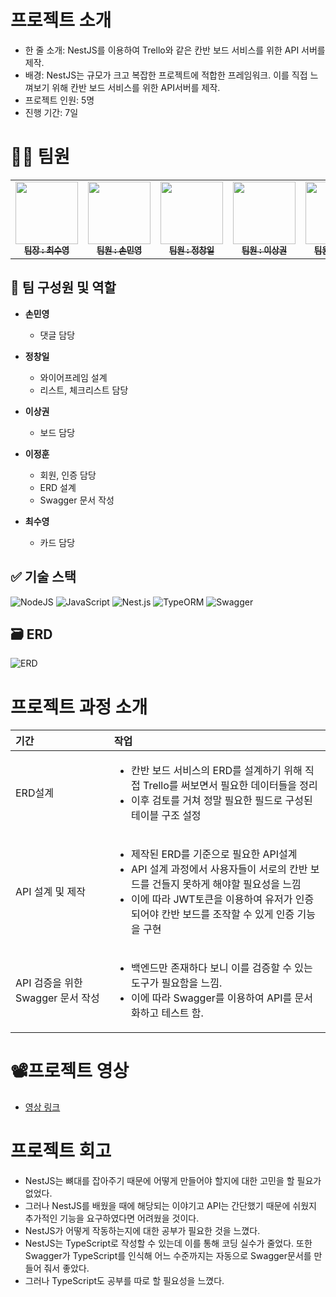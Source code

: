 # 프로젝트 소개
- 한 줄 소개: NestJS를 이용하여 Trello와 같은 칸반 보드 서비스를 위한 API 서버를 제작.
- 배경: NestJS는 규모가 크고 복잡한 프로젝트에 적합한 프레임워크. 이를 직접 느껴보기 위해 칸반 보드 서비스를 위한 API서버를 제작.
- 프로젝트 인원: 5명
- 진행 기간: 7일

# 👨‍💻 팀원

<table>
  <tbody>
    <tr>
      <td align="center"><a href="https://github.com/choisooyoung-dev"><img src="https://avatars.githubusercontent.com/u/108859974?v=4" width="100px;" alt=""/><br /><sub><b> 팀장 : 최수영 </b></sub></a><br /></td>
      <td align="center"><a href=https://github.com/smy1308"><img src="https://avatars.githubusercontent.com/u/146905861?v=4" width="100px;" alt=""/><br /><sub><b> 팀원 : 손민영 </b></sub></a><br /></td>
      <td align="center"><a href="https://github.com/visitor17564"><img src="https://avatars.githubusercontent.com/u/146846913?v=4" width="100px;" alt=""/><br /><sub><b> 팀원 : 정창일 </b></sub></a><br /></td>
      <td align="center"><a href="https://github.com/sangkwonlee1722"><img src="https://avatars.githubusercontent.com/u/147799382?v=4" width="100px;" alt=""/><br /><sub><b> 팀원 : 이상권 </b></sub></a><br /></td>
      <td align="center"><a href="https://github.com/wlals7565"><img src="https://avatars.githubusercontent.com/u/117993640?v=4" width="100px;" alt=""/><br /><sub><b> 팀원 : 이정훈 </b></sub></a><br /></td>
    </tr>
  </tbody>
</table>

## 👥 팀 구성원 및 역할

- **손민영**

  - 댓글 담당

- **정창일**

  - 와이어프레임 설계
  - 리스트, 체크리스트 담당

- **이상권**

  - 보드 담당

- **이정훈**

  - 회원, 인증 담당
  - ERD 설계
  - Swagger 문서 작성

- **최수영**

  - 카드 담당

## ✅ 기술 스택

<!-- 프로젝트에 사용된 기술 스택을 나열 -->
![NodeJS](https://img.shields.io/badge/node.js-6DA55F?style=for-the-badge&logo=node.js&logoColor=white)
![JavaScript](https://img.shields.io/badge/JavaScript-F7DF1E?style=for-the-badge&logo=JavaScript&logoColor=white)
![Nest.js](https://img.shields.io/badge/nest.js-E0234E?style=for-the-badge&logo=Nest.js.js&logoColor=white)
![TypeORM](https://img.shields.io/badge/typeorm-262627?style=for-the-badge&logo=typeorm&logoColor=white)
![Swagger](https://img.shields.io/badge/-Swagger-%23Clojure?style=for-the-badge&logo=swagger&logoColor=white)

## 🗃 ERD

![ERD](image.png)

# 프로젝트 과정 소개
<table>
<thead>
<tr>
<th align="left"><strong>기간</strong></th>
<th align="left"><strong>작업</strong></th>
</tr>
</thead>
<tbody>
<tr>
<td align="left">ERD설계</td>
<td align="left">
  <ul>
    <li>
      칸반 보드 서비스의 ERD를 설계하기 위해 직접 Trello를 써보면서 필요한 데이터들을 정리
    </li>
    <li>
      이후 검토를 거쳐 정말 필요한 필드로 구성된 테이블 구조 설정
    </li>
  </ul>
  </td>
</tr>
  <tr>
<td align="left">API 설계 및 제작</td>
<td align="left">
  <ul>
    <li>
      제작된 ERD를 기준으로 필요한 API설계
    </li>
    <li>
      API 설계 과정에서 사용자들이 서로의 칸반 보드를 건들지 못하게 해야할 필요성을 느낌
    </li>
    <li>
      이에 따라 JWT토큰을 이용하여 유저가 인증되어야 칸반 보드를 조작할 수 있게 인증 기능을 구현
    </li>
  </ul>
  </td>
</tr>
   <tr>
<td align="left">API 검증을 위한 Swagger 문서 작성</td>
<td align="left">
  <ul>
    <li>
      백엔드만 존재하다 보니 이를 검증할 수 있는 도구가 필요함을 느낌.
    </li>
    <li>
      이에 따라 Swagger를 이용하여 API를 문서화하고 테스트 함.
    </li>
  </ul>
  </td>
</tr>
</tbody>
</table>

# 📽️프로젝트 영상
- [영상 링크](https://www.youtube.com/watch?v=2e6tH8IUv3I)

# 프로젝트 회고
- NestJS는 뼈대를 잡아주기 때문에 어떻게 만들어야 할지에 대한 고민을 할 필요가 없었다.
- 그러나 NestJS를 배웠을 때에 해당되는 이야기고 API는 간단했기 때문에 쉬웠지 추가적인 기능을 요구하였다면 어려웠을 것이다.
- NestJS가 어떻게 작동하는지에 대한 공부가 필요한 것을 느꼈다.
- NestJS는 TypeScript로 작성할 수 있는데 이를 통해 코딩 실수가 줄었다. 또한 Swagger가 TypeScript를 인식해 어느 수준까지는 자동으로 Swagger문서를 만들어 줘서 좋았다.
- 그러나 TypeScript도 공부를 따로 할 필요성을 느꼈다.
